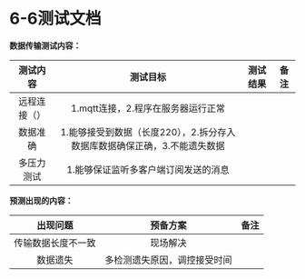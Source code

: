 # 6-6测试文档

**数据传输测试内容：**

|   测试内容   |                           测试目标                           | 测试结果 | 备注 |
| :----------: | :----------------------------------------------------------: | :------: | :--: |
| 远程连接（） |              1.mqtt连接，2.程序在服务器运行正常              |          |      |
|   数据准确   | 1.能够接受到数据（长度220），2.拆分存入数据库数据确保正确，3.不能遗失数据 |          |      |
|  多压力测试  |             1.能够保证监听多客户端订阅发送的消息             |          |      |

**预测出现的内容：**

|      出现问题      |           预备方案           | 备注 |
| :----------------: | :--------------------------: | :--: |
| 传输数据长度不一致 |           现场解决           |      |
|      数据遗失      | 多检测遗失原因，调控接受时间 |      |

